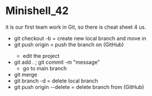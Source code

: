 # Minishell_42

it is our first team work in Git, so there is cheat sheet 4 us.
- git checkout -b <name-of-your-branch> = create new local branch and move in
- git push origin <name-of-your-branch> = push the branch on (GitHub)
  - edit the project
- git add . ; git commit -m "message"
  - go to main branch
- git merge <name-of-your-branch>
- git branch -d <name-of-your-branch> = delete local branch
- git push origin --delete <name-of-your-branch> = delete branch from (GitHub)
